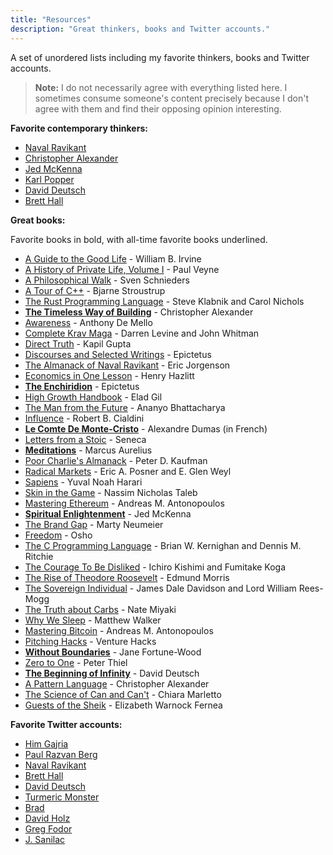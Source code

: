 ```yaml
---
title: "Resources"
description: "Great thinkers, books and Twitter accounts."
---
```


A set of unordered lists including my favorite thinkers, books and Twitter accounts.

> **Note:** I do not necessarily agree with everything listed here. I sometimes consume someone's content precisely because I don't agree with them and find their opposing opinion interesting.

**Favorite contemporary thinkers:**

- [Naval Ravikant](https://twitter.com/naval)
- [Christopher Alexander](https://en.wikipedia.org/wiki/Christopher_Alexander)
- [Jed McKenna](https://www.wisefoolpress.com/)
- [Karl Popper](https://en.wikipedia.org/wiki/Karl_Popper)
- [David Deutsch](https://www.daviddeutsch.org.uk/)
- [Brett Hall](https://www.bretthall.org/)

**Great books:**

Favorite books in bold, with all-time favorite books underlined.

- [A Guide to the Good Life](https://www.amazon.com/Guide-Good-Life-Ancient-Stoic/dp/0195374614) - William B. Irvine
- [A History of Private Life, Volume I](https://www.amazon.com/History-Private-Life-Pagan-Byzantium/dp/0674399749/142-1284140-7612628?psc=1) - Paul Veyne
- [A Philosophical Walk](https://twitter.com/SvenSchnieders/status/1358466385140146177) - Sven Schnieders
- [A Tour of C++](https://www.amazon.com/Tour-2nd-Depth-Bjarne-Stroustrup/dp/0134997832) - Bjarne Stroustrup
- [The Rust Programming Language](https://www.amazon.com/Rust-Programming-Language-Covers-2018/dp/1718500440) - Steve Klabnik and Carol Nichols
- [**The Timeless Way of Building**](https://www.amazon.com/Timeless-Way-Building-Christopher-Alexander/dp/0195024028) - Christopher Alexander
- [Awareness](https://www.amazon.com/Awareness-Opportunities-Reality-Anthony-Mello/dp/0385249373) - Anthony De Mello
- [Complete Krav Maga](https://www.amazon.com/Complete-Krav-Maga-Self-Defense-Techniques/dp/1612435580) - Darren Levine and John Whitman
- [Direct Truth](https://www.amazon.com/Direct-Truth-Uncompromising-non-prescriptive-questions/dp/1724334417) - Kapil Gupta
- [Discourses and Selected Writings](https://www.amazon.com/Discourses-Selected-Writings-Penguin-Classics/dp/0140449469) - Epictetus
- [The Almanack of Naval Ravikant](https://www.amazon.com/Almanack-Naval-Ravikant-Wealth-Happiness/dp/1544514212) - Eric Jorgenson
- [Economics in One Lesson](https://www.amazon.com/Economics-One-Lesson-Shortest-Understand/dp/0517548232) - Henry Hazlitt
- [**The Enchiridion**](https://www.amazon.com/Discourses-Selected-Writings-Penguin-Classics/dp/0140449469) - Epictetus
- [High Growth Handbook](https://www.amazon.com/High-Growth-Handbook-Elad-Gil/dp/1732265100) - Elad Gil
- [The Man from the Future](https://www.amazon.com/Man-Future-Visionary-Life-Neumann/dp/1324003995) - Ananyo Bhattacharya
- [Influence](https://www.amazon.com/Influence-Psychology-Persuasion-Robert-Cialdini/dp/006124189X) - Robert B. Cialdini
- <span style="text-decoration:underline">[**Le Comte De Monte-Cristo**](https://www.amazon.fr/Comte-Monte-Cristo-Int%C3%A9grale-trois-volumes/dp/1545401055)</span> - Alexandre Dumas (in French)
- [Letters from a Stoic](https://www.amazon.com/Letters-Penguin-Classics-Lucius-Annaeus/dp/0140442103) - Seneca
- [**Meditations**](https://www.amazon.com/Meditations-New-Translation-Marcus-Aurelius/dp/0812968255) - Marcus Aurelius
- [Poor Charlie's Almanack](https://www.amazon.com/Poor-Charlies-Almanack-Charles-Expanded/dp/1578645018) - Peter D. Kaufman
- [Radical Markets](https://www.amazon.com/Radical-Markets-Uprooting-Capitalism-Democracy/dp/0691196060) - Eric A. Posner and E. Glen Weyl
- [Sapiens](https://www.amazon.com/Sapiens-Humankind-Yuval-Noah-Harari/dp/0062316117) - Yuval Noah Harari
- [Skin in the Game](https://www.amazon.com/Skin-Game-Hidden-Asymmetries-Daily/dp/0425284646) - Nassim Nicholas Taleb
- [Mastering Ethereum](https://www.amazon.com/Mastering-Ethereum-Building-Smart-Contracts/dp/1491971940) - Andreas M. Antonopoulos
- [**Spiritual Enlightenment**](https://www.amazon.com/Spiritual-Enlightenment-Damnedest-Thing-Trilogy/dp/0980184843) - Jed McKenna
- [The Brand Gap](https://www.amazon.com/Brand-Gap-Distance-Business-Strategy/dp/0321348109) - Marty Neumeier
- [Freedom](https://www.amazon.com/Freedom-Courage-Yourself-Insights-Living/dp/0312320701) - Osho
- [The C Programming Language](https://www.amazon.com/Programming-Language-2nd-Brian-Kernighan/dp/0131103628) - Brian W. Kernighan and Dennis M. Ritchie
- [The Courage To Be Disliked](https://www.amazon.com/Courage-Be-Disliked-yourself-happiness/dp/176063073X) - Ichiro Kishimi and Fumitake Koga
- [The Rise of Theodore Roosevelt](https://www.amazon.com/Theodore-Roosevelt-Modern-Library-Paperback/dp/0375756787) - Edmund Morris
- [The Sovereign Individual](https://www.amazon.com/Sovereign-Individual-Mastering-Transition-Information/dp/0684832720) - James Dale Davidson and Lord William Rees-Mogg
- [The Truth about Carbs](https://www.amazon.com/Truth-about-Carbs-Amount-Year-Round/dp/194276152X) - Nate Miyaki
- [Why We Sleep](https://www.amazon.com/Why-We-Sleep-Unlocking-Dreams/dp/1501144324) - Matthew Walker
- [Mastering Bitcoin](https://www.amazon.com/Mastering-Bitcoin-Programming-Open-Blockchain/dp/1491954388) - Andreas M. Antonopoulos
- [Pitching Hacks](https://www.amazon.com/Pitching-Hacks-pitch-startups-investors/dp/0557235596) - Venture Hacks
- [**Without Boundaries**](https://www.amazon.com/Without-Boundaries-Jan-Fortune-Wood/dp/1900219174/) - Jane Fortune-Wood
- [Zero to One](https://www.amazon.com/-/es/Peter-Thiel-Blake-Masters/dp/0753555204) - Peter Thiel
- <span style="text-decoration:underline">[**The Beginning of Infinity**](https://www.amazon.com/Beginning-Infinity-Explanations-Transform-World/dp/0143121359)</span> - David Deutsch
- [A Pattern Language](https://www.amazon.com/Pattern-Language-Buildings-Construction-Environmental/dp/0195019199) - Christopher Alexander
- [The Science of Can and Can't](https://www.amazon.com/Science-Can-Cant-Physicists-Counterfactuals/dp/0525521925) - Chiara Marletto
- [Guests of the Sheik](https://www.amazon.com/Guests-Sheik-Ethnography-Iraqi-Village/dp/0385014856) - Elizabeth Warnock Fernea

**Favorite Twitter accounts:**

- [Him Gajria](https://twitter.com/himgajria)
- [Paul Razvan Berg](https://twitter.com/PaulRBerg)
- [Naval Ravikant](https://twitter.com/naval)
- [Brett Hall](https://twitter.com/tokteacher)
- [David Deutsch](https://twitter.com/DavidDeutschOxf)
- [Turmeric Monster](https://twitter.com/13yroldwithgpu)
- [Brad](https://twitter.com/Brad08414464)
- [David Holz](https://twitter.com/DavidSHolz)
- [Greg Fodor](https://twitter.com/gfodor)
- [J. Sanilac](https://twitter.com/Sanilac_J)
